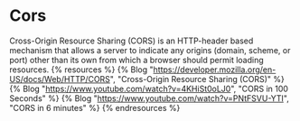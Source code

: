 # Cors

Cross-Origin Resource Sharing (CORS) is an HTTP-header based mechanism that allows a server to indicate any origins (domain, scheme, or port) other than its own from which a browser should permit loading resources.
{% resources %}
  {% Blog "https://developer.mozilla.org/en-US/docs/Web/HTTP/CORS", "Cross-Origin Resource Sharing (CORS)" %}
  {% Blog "https://www.youtube.com/watch?v=4KHiSt0oLJ0", "CORS in 100 Seconds" %}
  {% Blog "https://www.youtube.com/watch?v=PNtFSVU-YTI", "CORS in 6 minutes" %}
{% endresources %}
